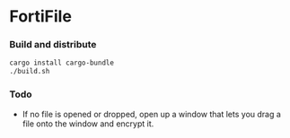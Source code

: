 # FortiFile


### Build and distribute

```bash
cargo install cargo-bundle
./build.sh
```

### Todo

* If no file is opened or dropped, open up a window that lets you drag a file onto the window and encrypt it.